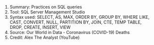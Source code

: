 1. Summary: Practices on SQL queries 
2. Tool: SQL Server Management Studio 
3. Syntax used: SELECT, AS, MAX, ORDER BY, GROUP BY, WHERE LIKE, CAST, CONVERT, NULL, PARTITION BY, JOIN, CTE, TEMP TABLE, DROP, CREATE, INSERT, VIEW
4. Source: Our World in Data - Coronavirus (COVID-19) Deaths
5. Credit: Alex The Analyst (YouTube)
